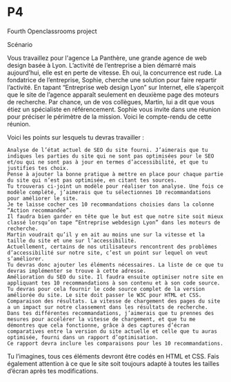 # P4
Fourth Openclassrooms project

Scénario

Vous travaillez pour l'agence La Panthère, une grande agence de web design basée à Lyon. 
L’activité de l’entreprise a bien démarré mais aujourd’hui, elle est en perte de vitesse. 
Eh oui, la concurrence est rude. La fondatrice de l’entreprise, Sophie, cherche une solution pour faire repartir l’activité. En tapant “Entreprise web design Lyon” sur Internet, elle s’aperçoit que le site de l’agence apparaît seulement en deuxième page des moteurs de recherche. Par chance, un de vos collègues, Martin, lui a dit que vous étiez un spécialiste en référencement.
Sophie vous invite dans une réunion pour préciser le périmètre de la mission. Voici le compte-rendu de cette réunion.

Voici les points sur lesquels tu devras travailler : 

    Analyse de l’état actuel de SEO du site fourni. J’aimerais que tu indiques les parties du site qui ne sont pas optimisées pour le SEO et/ou qui ne sont pas à jour en termes d’accessibilité, et que tu justifies tes choix. 
    Pense à ajouter la bonne pratique à mettre en place pour chaque partie du site qui n’est pas optimisée, en citant tes sources. 
    Tu trouveras ci-joint un modèle pour réaliser ton analyse. Une fois ce modèle complété, j’aimerais que tu sélectionnes 10 recommandations pour améliorer le site. 
    Je te laisse cocher ces 10 recommandations choisies dans la colonne “Action recommandée”.
    Il faudra bien garder en tête que le but est que notre site soit mieux classé lorsqu’on tape “Entreprise webdesign Lyon” dans les moteurs de recherche. 
    Martin voudrait qu’il y en ait au moins une sur la vitesse et la taille du site et une sur l’accessibilité. 
    Actuellement, certains de nos utilisateurs rencontrent des problèmes d’accessibilité sur notre site, c’est un point sur lequel on veut s’améliorer. 
    Tu devras donc ajouter les éléments nécessaires. La liste de ce que tu devras implémenter se trouve à cette adresse.
    Amélioration du SEO du site. Il faudra ensuite optimiser notre site en appliquant tes 10 recommandations à son contenu et à son code source. 
    Tu devras pour cela fournir le code source complet de la version améliorée du site. Le site doit passer le W3C pour HTML et CSS.
    Comparaison des résultats. La vitesse de chargement des pages du site a un impact sur notre classement dans les résultats de recherche. 
    Dans tes différentes recommandations, j’aimerais que tu prennes des mesures pour accélérer la vitesse de chargement, et que tu me démontres que cela fonctionne, grâce à des captures d’écran comparatives entre la version du site actuelle et celle que tu auras optimisée, fourni dans un rapport d’optimisation. 
    Ce rapport devra inclure les comparaisons pour les 10 recommandations.

Tu l’imagines, tous ces éléments devront être codés en HTML et CSS. Fais également attention à ce que le site soit toujours adapté à toutes les tailles d’écran après tes modifications.
